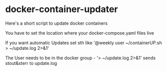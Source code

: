 # docker-container-updater

Here's a short script to update docker containers

You have to set the location where your docker-compose.yaml files live

If you want automatic Updates set sth like '@weekly	user	~/containerUP.sh > ~/update.log 2>&1'

The User needs to be in the docker group - '> ~/update.log 2>&1' sends stout&sterr to update.log
 
